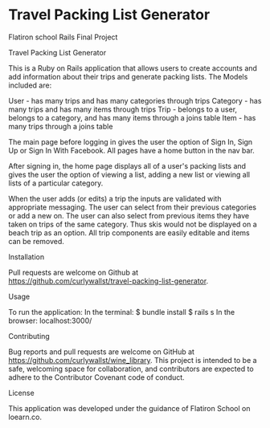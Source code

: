 # Travel Packing List Generator
Flatiron school Rails Final Project

Travel Packing List Generator

This is a Ruby on Rails application that allows users to create accounts and add information about their trips and generate packing lists.  The Models included are:

  User - has many trips and has many categories through trips
  Category - has many trips and has many items through trips
  Trip - belongs to a user, belongs to a category, and has many items through a joins table
  Item - has many trips through a joins table

The main page before logging in gives the user the option of Sign In, Sign Up or Sign In With Facebook.  All pages have a home button in the nav bar.

After signing in, the home page displays all of a user's packing lists and gives the user the option of viewing a list, adding a new list or viewing all lists of a particular category.

When the user adds (or edits) a trip the inputs are validated with appropriate messaging.  The user can select from their previous categories or add a new on.  The user can also select from previous items they have taken on trips of the same category.  Thus skis would not be displayed on a beach trip as an option.  All trip components are easily editable and items can be removed.  

Installation

Pull requests are welcome on Github at https://github.com/curlywallst/travel-packing-list-generator.

Usage

To run the application:
In the terminal:
  $ bundle install
  $ rails s
In the browser:
  localhost:3000/


Contributing

Bug reports and pull requests are welcome on GitHub at https://github.com/curlywallst/wine_library. This project is intended to be a safe, welcoming space for collaboration, and contributors are expected to adhere to the Contributor Covenant code of conduct.


License

This application was developed under the guidance of Flatiron School on loearn.co.
